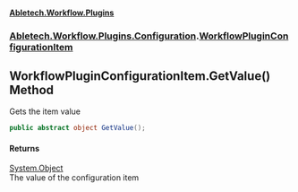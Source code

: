 #### [Abletech.Workflow.Plugins](index.md 'index')
### [Abletech.Workflow.Plugins.Configuration](Abletech_Workflow_Plugins_Configuration.md 'Abletech.Workflow.Plugins.Configuration').[WorkflowPluginConfigurationItem](WorkflowPluginConfigurationItem.md 'Abletech.Workflow.Plugins.Configuration.WorkflowPluginConfigurationItem')
## WorkflowPluginConfigurationItem.GetValue() Method
Gets the item value  
```csharp
public abstract object GetValue();
```
#### Returns
[System.Object](https://docs.microsoft.com/en-us/dotnet/api/System.Object 'System.Object')  
The value of the configuration item
